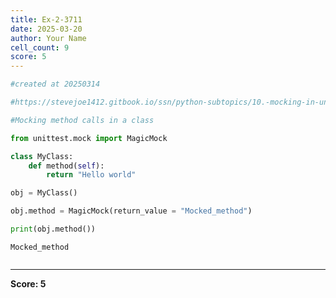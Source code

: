 ```yaml
---
title: Ex-2-3711
date: 2025-03-20
author: Your Name
cell_count: 9
score: 5
---
```


```python
#created at 20250314
```


```python
#https://stevejoe1412.gitbook.io/ssn/python-subtopics/10.-mocking-in-unit-tests
```


```python
#Mocking method calls in a class
```


```python
from unittest.mock import MagicMock
```


```python
class MyClass: 
    def method(self):
        return "Hello world"
```


```python
obj = MyClass()
```


```python
obj.method = MagicMock(return_value = "Mocked_method")
```


```python
print(obj.method())
```

    Mocked_method



```python

```


---
**Score: 5**